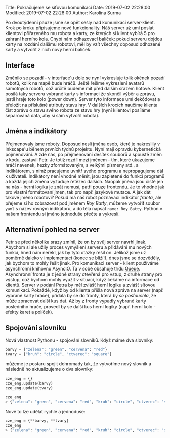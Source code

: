 Title: Pokračujeme se síťovou komunikací
Date: 2019-07-02 22:28:00
Modified: 2019-07-02 22:28:00
Author: Karolina Surma


Po dvoutýdenní pauze jsme se opět sešly nad komunikací server-klient. Krok po kroku připisujeme nové funkcionality. Náš server už umí poslat klientovi přiřazeného mu robota a karty, ze kterých si klient vybírá 5 pro zahraní herního kola. Chybí nám odhazovací balíček: pokud serveru dojdou karty na rozdání dalšímu robotovi, měl by vzít všechny doposud odhozené karty a vytvořit z nich nový herní balíček. 

## Interface

Změnilo se pozadí - v interface'u dole se nyní vykresluje tolik okének pozadí robotů, kolik na mapě bude hráčů. Ještě řešíme vykreslení avatarů samotných robotů, což určitě budeme mít před dalším srazem hotové.
Klient posílá taky serveru vybrané karty s informaci že skončil výběr a zprávu, jestli hraje toto kolo (power down). Server tyto informace umí dekódovat a přeložit na příslušné atributy stavu hry.
V dalších krocích naučíme klienta číst zprávu o stavu svého robota ze stavu hry (nyní klientovi posíláme separovaná data, aby si sám vytvořil robota).

## Jména a indikátory

Přejmenovaly jsme roboty. Doposud nesli jména osob, které je nakreslily v Inkscape'u během prvních týdnů projektu. Nyní mají opravdu kybernetická pojmenování. A zde nás, po přejmenování desítek souborů a spoustě změn v kódu, zastavil Petr. Je totiž rozdíl mezi jménem - tím, které ukazujeme hráči navenek, hezky zformátovaným, s velkými písmeny atd., a indikátorem, s nímž pracujeme uvnitř svého programu a nepropagujeme dál k uživateli. Indikátory není vhodné měnit, jsou zapletené do funkcí programů a každá jejich změna vyžaduje řetězec dalších. Naopak jména jsou čistě jen na nás - herní logika je znát nemusí, patři pouze frontendu. Je to vhodné jak pro vlastní formátovaní jmen, tak pro např. jazykové mutace. A jak dát takové jméno robotovi? Pokud má náš robot poznávací indikátor _franta_, ale přejeme si ho zobrazovat pod jménem _Roy Batty_, můžeme vytvořit soubor `yaml` s název rovným indikátoru, a do těla napsat `name: Roy Batty`. Python v našem frontendu si jméno jednoduše přečte a vykreslí. 

## Alternativní pohled na server

Petr se před několika srazy zmínil, že on by svůj server navrhl jinak. Abychom si ale užily proces vymyšlení serveru a přidávání mu nových funkcí, hned nám neřekl, jak by tyto otázky řešil on. Jelikož jsme už poměrně daleko v implementaci (konec se blíží!), dnes jsme se dozvěděly, jak bychom to mohly řešit jinak.
Pro komunikaci server - klient používáme asynchronní knihovnu AsyncIO. Ta v sobě obsahuje třídu [Queue](https://docs.python.org/3/library/asyncio-queue.html). Asynchronní fronta je z jedné strany otevřená pro vstup, z druhé strany pro výstup, což bychom mohly využít v situaci, když čekáme na informace od klientů. Server v podání Petra by měl zvlášť herní logiku a zvlášť síťovou komunikaci. Pokaždé, když by od klienta přišla nová zpráva na server (např. vybrané karty hráče), přidala by se do fronty, která by _se pošťouchla_, že může zpracovat další kus dat. Až by z fronty vypadly vybrané karty posledního hráče, provedl by se další kus herní logiky (např. herní kolo - efekty karet a políček). 

## Spojování slovníku

Nová vlastnost Pythonu - spojování slovníků. 
Když máme dva slovníky:

```python
barvy = {"zelena": "green", "cervena": "red"}
tvary = {"kruh": "circle", "ctverec": "square"}
```
můžeme je postaru spojit dohromady tak, že vytvoříme nový slovník a následně ho aktualizujeme o dva slovníky:
```python
cze_eng = {}
cze_eng.update(barvy)
cze_eng.update(tvary)

cze_eng
> {"zelena": "green", "cervena": "red", "kruh": "circle", "ctverec": "square"}
```
Nově to lze udělat rychlé a jednoduše:
```python
cze_eng = {**barvy, **tvary}
cze_eng
> {"zelena": "green", "cervena": "red", "kruh": "circle", "ctverec": "square"}
```
